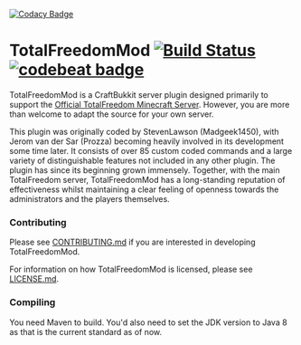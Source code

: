 [![Codacy Badge](https://api.codacy.com/project/badge/Grade/d37e508956f34c5882682903770081a1)](https://app.codacy.com/gh/AtlasMediaGroup/TotalFreedomMod?utm_source=github.com&utm_medium=referral&utm_content=AtlasMediaGroup/TotalFreedomMod&utm_campaign=Badge_Grade_Settings)
# TotalFreedomMod [![Build Status](https://github.com/TotalFreedomMC/TotalFreedomMod/workflows/build/badge.svg)](https://travis-ci.org/TotalFreedomMC/TotalFreedomMod) [![codebeat badge](https://codebeat.co/badges/89162bad-47be-4418-b1d4-93431b74762e)](https://codebeat.co/projects/github-com-totalfreedommc-totalfreedommod-development)

TotalFreedomMod is a CraftBukkit server plugin designed primarily to support the [Official TotalFreedom Minecraft Server](https://totalfreedom.me/). However, you are more than welcome to adapt the source for your own server.

This plugin was originally coded by StevenLawson (Madgeek1450), with Jerom van der Sar (Prozza) becoming heavily involved in its development some time later. It consists of over 85 custom coded commands and a large variety of distinguishable features not included in any other plugin. The plugin has since its beginning grown immensely. Together, with the main TotalFreedom server, TotalFreedomMod has a long-standing reputation of effectiveness whilst maintaining a clear feeling of openness towards the administrators and the players themselves.

### Contributing ###
Please see [CONTRIBUTING.md](CONTRIBUTING.md) if you are interested in developing TotalFreedomMod.

For information on how TotalFreedomMod is licensed, please see [LICENSE.md](LICENSE.md).

### Compiling ###

You need Maven to build. You'd also need to set the JDK version to Java 8 as that is the current standard as of now.
